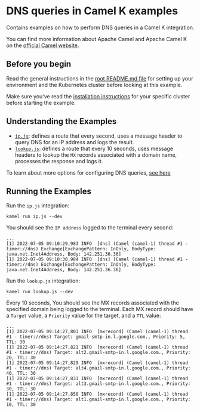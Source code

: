 # DNS queries in Camel K examples

Contains examples on how to perform DNS queries in a Camel K integration.

You can find more information about Apache Camel and Apache Camel K on the [official Camel website](https://camel.apache.org).

## Before you begin

Read the general instructions in the [root README.md file](/README.md) for setting up your environment and the Kubernetes cluster before looking at this example.

Make sure you've read the [installation instructions](https://camel.apache.org/camel-k/latest/installation/installation.html) for your specific
cluster before starting the example.

## Understanding the Examples
- [`ip.js`](./ip.js): defines a route that every second, uses a message header to query DNS for an IP address and logs the result.
- [`lookup.js`](./lookup.js): defines a route that every 10 seconds, uses message headers to lookup the `MX` records associated with a domain name, processes the response and logs it.

To learn about more options for configuring DNS queries, [see here](https://camel.apache.org/components/3.17.x/dns-component.html)

## Running the Examples
Run the `ip.js` integration:
```
kamel run ip.js --dev
```
You should see the `IP address` logged to the terminal every second:
```terminal
...
[1] 2022-07-05 09:10:29,983 INFO  [dns] (Camel (camel-1) thread #1 - timer://dns) Exchange[ExchangePattern: InOnly, BodyType: java.net.Inet4Address, Body: 142.251.36.36]
[1] 2022-07-05 09:10:30,984 INFO  [dns] (Camel (camel-1) thread #1 - timer://dns) Exchange[ExchangePattern: InOnly, BodyType: java.net.Inet4Address, Body: 142.251.36.36]
```

Run the `lookup.js` integration:
```
kamel run lookup.js --dev
```
Every 10 seconds, You should see the MX records associated with the specified domain being logged to the terminal. Each MX record should have a `Target` value, a `Priority` value for the target, and a `TTL` value:
```terminal
...
[1] 2022-07-05 09:14:27,803 INFO  [mxrecord] (Camel (camel-1) thread #1 - timer://dns) Target: gmail-smtp-in.l.google.com., Priority: 5, TTL: 30
[1] 2022-07-05 09:14:27,821 INFO  [mxrecord] (Camel (camel-1) thread #1 - timer://dns) Target: alt2.gmail-smtp-in.l.google.com., Priority: 20, TTL: 30
[1] 2022-07-05 09:14:27,829 INFO  [mxrecord] (Camel (camel-1) thread #1 - timer://dns) Target: alt4.gmail-smtp-in.l.google.com., Priority: 40, TTL: 30
[1] 2022-07-05 09:14:27,833 INFO  [mxrecord] (Camel (camel-1) thread #1 - timer://dns) Target: alt3.gmail-smtp-in.l.google.com., Priority: 30, TTL: 30
[1] 2022-07-05 09:14:27,858 INFO  [mxrecord] (Camel (camel-1) thread #1 - timer://dns) Target: alt1.gmail-smtp-in.l.google.com., Priority: 10, TTL: 30
```